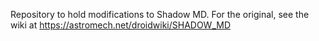 Repository to hold modifications to Shadow MD. For the original, see the
wiki at https://astromech.net/droidwiki/SHADOW_MD

